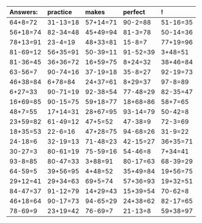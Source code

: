 | Answers: | practice | makes | perfect | ! |
| :--- | :--- | :--- | :--- | :--- |
| 64+8=72 | 31-13=18 | 57+14=71 | 90-2=88 | 51-16=35 | 
| 56+18=74 | 82-34=48 | 45+49=94 | 81-3=78 | 50-14=36 | 
| 78+13=91 | 23-4=19 | 48+33=81 | 15-8=7 | 77+19=96 | 
| 81-69=12 | 56+35=91 | 50-39=11 | 91-52=39 | 3+48=51 | 
| 81-36=45 | 36+36=72 | 16+59=75 | 8+24=32 | 38+46=84 | 
| 63-56=7 | 90-74=16 | 37-19=18 | 35-8=27 | 92-19=73 | 
| 46+38=84 | 6+78=84 | 24+37=61 | 8+29=37 | 97-8=89 | 
| 6+27=33 | 90-71=19 | 92-38=54 | 77-48=29 | 82-35=47 | 
| 16+69=85 | 90-15=75 | 59+18=77 | 18+68=86 | 58+7=65 | 
| 48+7=55 | 17+14=31 | 28+67=95 | 93-14=79 | 50-42=8 | 
| 23+59=82 | 61-49=12 | 47+5=52 | 47-38=9 | 72-3=69 | 
| 18+35=53 | 22-6=16 | 47+28=75 | 94-68=26 | 31-9=22 | 
| 24-18=6 | 32-19=13 | 71-48=23 | 42-15=27 | 36+35=71 | 
| 30-27=3 | 80-61=19 | 75-59=16 | 54-46=8 | 7+34=41 | 
| 93-8=85 | 80-47=33 | 3+88=91 | 80-17=63 | 68-39=29 | 
| 64-59=5 | 39+56=95 | 4+48=52 | 35+49=84 | 19+56=75 | 
| 29+12=41 | 29+34=63 | 69+5=74 | 57+36=93 | 19+32=51 | 
| 84-47=37 | 91-12=79 | 14+29=43 | 15+39=54 | 70-62=8 | 
| 46+18=64 | 90-17=73 | 94-65=29 | 24+38=62 | 82-17=65 | 
| 78-69=9 | 23+19=42 | 76-69=7 | 21-13=8 | 59+38=97 | 
